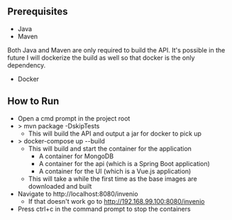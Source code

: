 ## Prerequisites
- Java
- Maven

Both Java and Maven are only required to build the API. It's possible in the future I will dockerize the build as well so that docker is the only dependency.

- Docker

## How to Run
- Open a cmd prompt in the project root
- \> mvn package -DskipTests
  - This will build the API and output a jar for docker to pick up
- \> docker-compose up --build
  - This will build and start the container for the application
    - A container for MongoDB
    - A container for the api (which is a Spring Boot application)
    - A container for the UI (which is a Vue.js application)
  - This will take a while the first time as the base images are downloaded and built
- Navigate to http://localhost:8080/invenio
  - If that doesn't work go to http://192.168.99.100:8080/invenio
- Press ctrl+c in the command prompt to stop the containers
